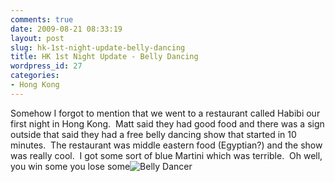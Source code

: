 ```yaml
---
comments: true
date: 2009-08-21 08:33:19
layout: post
slug: hk-1st-night-update-belly-dancing
title: HK 1st Night Update - Belly Dancing
wordpress_id: 27
categories:
- Hong Kong
---
```


Somehow I forgot to mention that we went to a restaurant called Habibi our first night in Hong Kong.  Matt said they had good food and there was a sign outside that said they had a free belly dancing show that started in 10 minutes.  The restaurant was middle eastern food (Egyptian?) and the show was really cool.  I got some sort of blue Martini which was terrible.  Oh well, you win some you lose some![Belly Dancer](http://halfblackhalfamazing.files.wordpress.com/2009/08/mg_1861.jpg)
